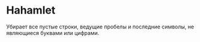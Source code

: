 # Hahamlet
Убирает все пустые строки, ведущие пробелы и последние символы, не являющиеся буквами или цифрами.
